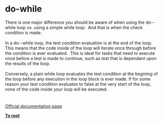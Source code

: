 # do-while




<div class="phpcode"><span class="html">
There is one major difference you should be aware of when using the do--while loop vs. using a simple while loop:&#xA0; And that is when the check condition is made.&#xA0; <br><br>In a do--while loop, the test condition evaluation is at the end of the loop.&#xA0; This means that the code inside of the loop will iterate once through before the condition is ever evaluated.&#xA0; This is ideal for tasks that need to execute once before a test is made to continue, such as test that is dependant upon the results of the loop.&#xA0; <br><br>Conversely, a plain while loop evaluates the test condition at the begining of the loop before any execution in the loop block is ever made. If for some reason your test condition evaluates to false at the very start of the loop, none of the code inside your loop will be executed.</span>
</div>
  

#

[Official documentation page](https://www.php.net/manual/en/control-structures.do.while.php)

**[To root](/)**